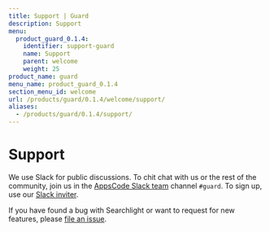 ```yaml
---
title: Support | Guard
description: Support
menu:
  product_guard_0.1.4:
    identifier: support-guard
    name: Support
    parent: welcome
    weight: 25
product_name: guard
menu_name: product_guard_0.1.4
section_menu_id: welcome
url: /products/guard/0.1.4/welcome/support/
aliases:
  - /products/guard/0.1.4/support/
---
```


# Support

We use Slack for public discussions. To chit chat with us or the rest of the community, join us in the [AppsCode Slack team](https://appscode.slack.com/messages/C8M8HANQ0/details/) channel `#guard`. To sign up, use our [Slack inviter](https://slack.appscode.com/).

If you have found a bug with Searchlight or want to request for new features, please [file an issue](https://github.com/appscode/guard/issues/new).
